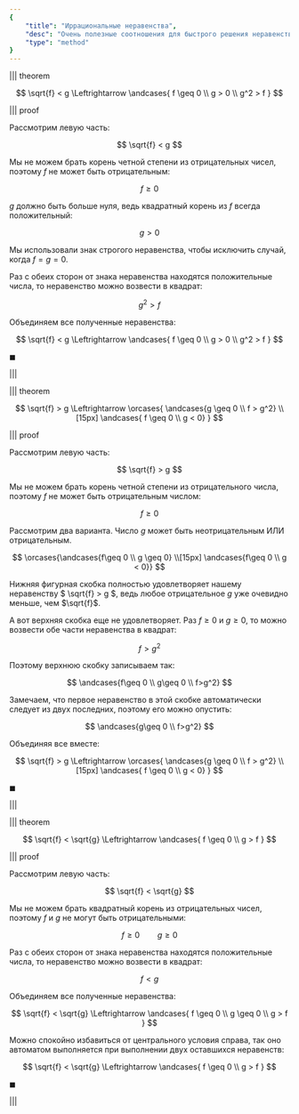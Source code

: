 ```yaml
---
{
    "title": "Иррациональные неравенства",
    "desc": "Очень полезные соотношения для быстрого решения неравенств с корнями четных степеней.",
    "type": "method"
}
---
```


||| theorem

$$ \sqrt{f} < g \Leftrightarrow \andcases{ f \geq 0 \\ g > 0 \\ g^2 > f } $$

||| proof

Рассмотрим левую часть:

$$ \sqrt{f} < g $$

Мы не можем брать корень четной степени из отрицательных чисел, поэтому $f$ не может быть отрицательным:

$$ f \geq 0 $$

$g$ должно быть больше нуля, ведь квадратный корень из $f$ всегда положительный:

$$ g > 0 $$

Мы использовали знак строгого неравенства, чтобы исключить случай, когда $f=g=0$.

Раз с обеих сторон от знака неравенства находятся положительные числа, то неравенство можно возвести в квадрат:

$$ g^2 > f $$

Объединяем все полученные неравенства:

$$ \sqrt{f} < g \Leftrightarrow \andcases{ f \geq 0 \\ g > 0 \\ g^2 > f } $$

$\blacksquare$

|||

||| theorem

$$ \sqrt{f} > g \Leftrightarrow \orcases{ \andcases{g \geq 0 \\ f > g^2} \\[15px] \andcases{ f \geq 0 \\ g < 0} } $$

||| proof

Рассмотрим левую часть:

$$ \sqrt{f} > g $$

Мы не можем брать корень четной степени из отрицательного числа, поэтому $f$ не может быть отрицательным числом:

$$ f \geq 0 $$

Рассмотрим два варианта. Число $g$ может быть неотрицательным ИЛИ отрицательным.

$$ \orcases{\andcases{f\geq 0 \\ g \geq 0} \\[15px] \andcases{f\geq 0 \\ g < 0}} $$

Нижняя фигурная скобка полностью удовлетворяет нашему неравенству $ \sqrt{f} > g $, ведь любое отрицательное $g$ уже очевидно меньше, чем $\sqrt{f}$.

А вот верхняя скобка еще не удовлетворяет. Раз $f\geq 0$ и $g\geq 0$, то можно возвести обе части неравенства в квадрат:

$$ f > g^2 $$

Поэтому верхнюю скобку записываем так:

$$ \andcases{f\geq 0 \\ g\geq 0 \\ f>g^2} $$

Замечаем, что первое неравенство в этой скобке автоматически следует из двух последних, поэтому его можно опустить:

$$ \andcases{g\geq 0 \\ f>g^2} $$

Объединяя все вместе:

$$ \sqrt{f} > g \Leftrightarrow \orcases{ \andcases{g \geq 0 \\ f > g^2} \\[15px] \andcases{ f \geq 0 \\ g < 0} } $$

$\blacksquare$

|||

||| theorem

$$ \sqrt{f} < \sqrt{g} \Leftrightarrow \andcases{ f \geq 0 \\ g > f } $$

||| proof

Рассмотрим левую часть:

$$ \sqrt{f} < \sqrt{g} $$

Мы не можем брать квадратный корень из отрицательных чисел, поэтому $f$ и $g$ не могут быть отрицательными:

$$ f \geq 0 \qquad g \geq 0 $$

Раз с обеих сторон от знака неравенства находятся положительные числа, то неравенство можно возвести в квадрат:

$$ f < g $$

Объединяем все полученные неравенства:

$$ \sqrt{f} < \sqrt{g} \Leftrightarrow \andcases{ f \geq 0 \\ g \geq 0 \\ g > f } $$

Можно спокойно избавиться от центрального условия справа, так оно автоматом выполняется при выполнении двух оставшихся неравенств:

$$ \sqrt{f} < \sqrt{g} \Leftrightarrow \andcases{ f \geq 0 \\ g > f } $$

$\blacksquare$

|||
